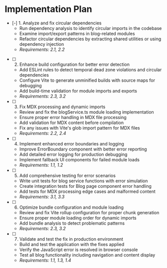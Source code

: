 # Implementation Plan

- [-] 1. Analyze and fix circular dependencies
  - Run dependency analysis to identify circular imports in the codebase
  - Examine import/export patterns in blog-related modules
  - Refactor circular dependencies by extracting shared utilities or using dependency injection
  - _Requirements: 2.1, 2.2_

- [ ] 2. Enhance build configuration for better error detection
  - Add ESLint rules to detect temporal dead zone violations and circular dependencies
  - Configure Vite to generate unminified builds with source maps for debugging
  - Add build-time validation for module imports and exports
  - _Requirements: 2.3, 3.2_

- [ ] 3. Fix MDX processing and dynamic imports
  - Review and fix the blogService.ts module loading implementation
  - Ensure proper error handling in MDX file processing
  - Add validation for MDX content before compilation
  - Fix any issues with Vite's glob import pattern for MDX files
  - _Requirements: 2.2, 2.4_

- [ ] 4. Implement enhanced error boundaries and logging
  - Improve ErrorBoundary component with better error reporting
  - Add detailed error logging for production debugging
  - Implement fallback UI components for failed module loads
  - _Requirements: 1.1, 1.2_

- [ ] 5. Add comprehensive testing for error scenarios
  - Write unit tests for blog service functions with error simulation
  - Create integration tests for Blog page component error handling
  - Add tests for MDX processing edge cases and malformed content
  - _Requirements: 3.1, 3.3_

- [ ] 6. Optimize bundle configuration and module loading
  - Review and fix Vite rollup configuration for proper chunk generation
  - Ensure proper module loading order for dynamic imports
  - Add bundle analysis to detect problematic patterns
  - _Requirements: 2.3, 3.2_

- [ ] 7. Validate and test the fix in production environment
  - Build and test the application with the fixes applied
  - Verify the JavaScript error is resolved in browser console
  - Test all blog functionality including navigation and content display
  - _Requirements: 1.1, 1.3, 1.4_
